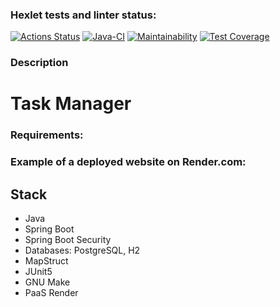 ### Hexlet tests and linter status:
[![Actions Status](https://github.com/MihailGit87/java-project-99/actions/workflows/hexlet-check.yml/badge.svg)](https://github.com/MihailGit87/java-project-99/actions)
[![Java-CI](https://github.com/MihailGit87/java-project-99/actions/workflows/main.yml/badge.svg)](https://github.com/MihailGit87/java-project-99/actions/workflows/main.yml)
[![Maintainability](https://api.codeclimate.com/v1/badges/572e95135a1bb9c9ba6c/maintainability)](https://codeclimate.com/github/MihailGit87/java-project-99/maintainability)
[![Test Coverage](https://api.codeclimate.com/v1/badges/572e95135a1bb9c9ba6c/test_coverage)](https://codeclimate.com/github/MihailGit87/java-project-99/test_coverage)

### Description
# Task Manager

### Requirements:

### Example of a deployed website on Render.com:

## Stack

* Java
* Spring Boot
* Spring Boot Security
* Databases: PostgreSQL, H2
* MapStruct
* JUnit5
* GNU Make
* PaaS Render
